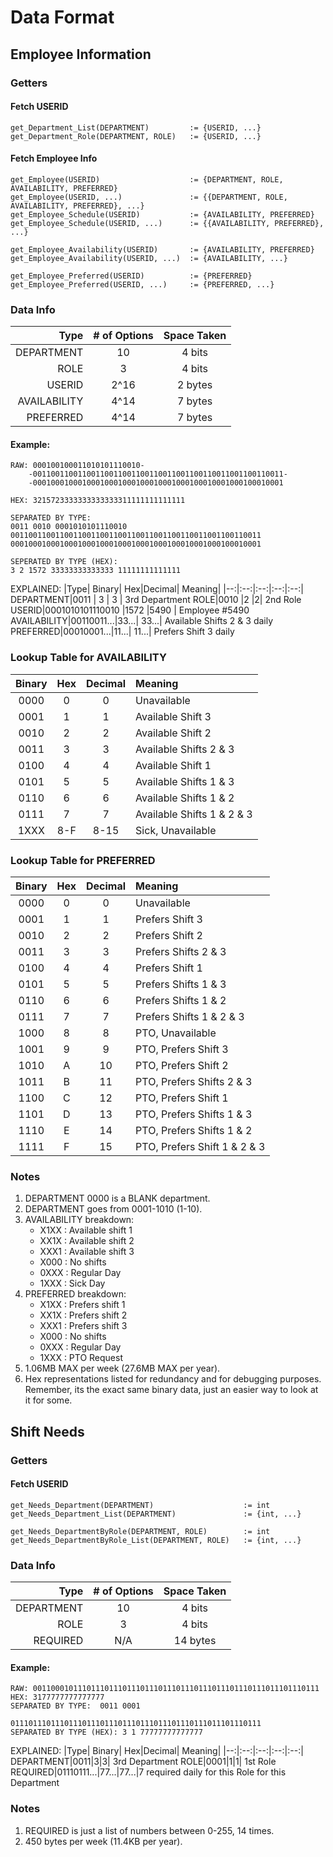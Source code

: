 # Data Format
## Employee Information
### Getters
#### Fetch USERID
	get_Department_List(DEPARTMENT)			:= {USERID, ...}
	get_Department_Role(DEPARTMENT, ROLE)	:= {USERID, ...}
	
#### Fetch Employee Info
	get_Employee(USERID) 					:= {DEPARTMENT, ROLE, AVAILABILITY, PREFERRED}
	get_Employee(USERID, ...)				:= {{DEPARTMENT, ROLE, AVAILABILITY, PREFERRED}, ...}
	get_Employee_Schedule(USERID)			:= {AVAILABILITY, PREFERRED}
	get_Employee_Schedule(USERID, ...)		:= {{AVAILABILITY, PREFERRED}, ...}
	
	get_Employee_Availability(USERID)		:= {AVAILABILITY, PREFERRED}
	get_Employee_Availability(USERID, ...)	:= {AVAILABILITY, ...}
	
	get_Employee_Preferred(USERID)			:= {PREFERRED}
	get_Employee_Preferred(USERID, ...)		:= {PREFERRED, ...}
### Data Info

|Type|  # of Options| Space Taken|
|--:|:--:|:--:|
| DEPARTMENT | 10 |4 bits|
|ROLE|3|4 bits
|USERID|2^16|2 bytes
|AVAILABILITY|4^14|7 bytes
|PREFERRED|4^14|7 bytes
#### Example:
	RAW: 000100100011010101110010-
		-00110011001100110011001100110011001100110011001100110011-
		-00010001000100010001000100010001000100010001000100010001 
	
	HEX: 3215723333333333333311111111111111
	
	SEPARATED BY TYPE:
	0011 0010 0001010101110010
	00110011001100110011001100110011001100110011001100110011
	00010001000100010001000100010001000100010001000100010001
	
	SEPERATED BY TYPE (HEX):
	3 2 1572 33333333333333 11111111111111
EXPLAINED:
|Type|  Binary| Hex|Decimal| Meaning|
|--:|:--:|:--:|:--:|:--:|
DEPARTMENT|0011 	| 3 |	3	| 3rd Department
ROLE|0010 	|2 	|2| 2nd Role
USERID|0001010101110010	|1572 |5490	|	 Employee #5490
AVAILABILITY|00110011...|33...| 33...| Available Shifts 2 & 3 daily
PREFERRED|00010001...|11...| 11...| Prefers Shift 3 daily




### Lookup Table for AVAILABILITY
Binary| Hex|Decimal| Meaning|
:--:|:--:|:--:|:--|
0000|0|0|Unavailable
0001|1|1|Available Shift 3
0010|2|2|Available Shift 2
0011|3|3|Available Shifts 2 & 3
0100|4|4|Available Shift 1
0101|5|5|Available Shifts 1 & 3
0110|6|6|Available Shifts 1 & 2
0111|7|7|Available Shifts 1 & 2 & 3
1XXX|8-F|8-15|Sick, Unavailable
### Lookup Table for PREFERRED
Binary| Hex|Decimal| Meaning|
:--:|:--:|:--:|:--|
0000|0|0|Unavailable
0001|1|1|Prefers Shift 3
0010|2|2|Prefers Shift 2
0011|3|3|Prefers Shifts 2 & 3
0100|4|4|Prefers Shift 1
0101|5|5|Prefers Shifts 1 & 3
0110|6|6|Prefers Shifts 1 & 2
0111|7|7|Prefers Shifts 1 & 2 & 3
1000|8|8|PTO, Unavailable
1001|9|9|PTO, Prefers Shift 3
1010|A|10|PTO, Prefers Shift 2
1011|B|11|PTO, Prefers Shifts 2 & 3
1100|C|12|PTO, Prefers Shift 1
1101|D|13|PTO, Prefers Shifts 1 & 3
1110|E|14|PTO, Prefers Shifts 1 & 2
1111|F|15|PTO, Prefers Shift 1 & 2 & 3


### Notes
1. DEPARTMENT 0000 is a BLANK department.
2. DEPARTMENT goes from 0001-1010 (1-10).
3. AVAILABILITY breakdown:
	* X1XX	: Available shift 1
	* XX1X	: Available shift 2
	* XXX1	: Available shift 3
	* X000	: No shifts
	* 0XXX	: Regular Day
	* 1XXX	: Sick Day
4. PREFERRED breakdown:
	* X1XX	: Prefers shift 1
	* XX1X	: Prefers shift 2
	* XXX1	: Prefers shift 3
	* X000	: No shifts
	* 0XXX	: Regular Day
	* 1XXX	: PTO Request
5. 1.06MB MAX per week (27.6MB MAX per year).
6. Hex representations listed for redundancy and for debugging purposes. Remember, its the exact same binary data, just an easier way to look at it for some.


## Shift Needs
### Getters
#### Fetch USERID
	get_Needs_Department(DEPARTMENT)					:= int
	get_Needs_Department_List(DEPARTMENT)				:= {int, ...}
	
	get_Needs_DepartmentByRole(DEPARTMENT, ROLE)		:= int
	get_Needs_DepartmentByRole_List(DEPARTMENT, ROLE)	:= {int, ...}

### Data Info
|Type|  # of Options| Space Taken|
|--:|:--:|:--:|
DEPARTMENT|10|4 bits
ROLE|3|4 bits
REQUIRED|N/A|14 bytes
#### Example:
	RAW: 0011000101110111011101110111011101110111011101110111011101110111
	HEX: 3177777777777777
	SEPARATED BY TYPE: 	0011 0001 
						01110111011101110111011101110111011101110111011101110111
	SEPARATED BY TYPE (HEX): 3 1 77777777777777
EXPLAINED:
|Type|  Binary| Hex|Decimal| Meaning|
|--:|:--:|:--:|:--:|:--:|
DEPARTMENT|0011|3|3| 3rd Department
ROLE|0001|1|1|	1st Role
REQUIRED|01110111...|77...|77...|7 required daily for this Role for this Department
### Notes
1. REQUIRED is just a list of numbers between 0-255, 14 times.
2. 450 bytes per week (11.4KB per year).
